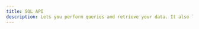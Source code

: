 ```yaml
---
title: SQL API
description: Lets you perform queries and retrieve your data. It also lets you authenticate with your account so you can write, update, and delete data programmatically, or import it.
---
```

